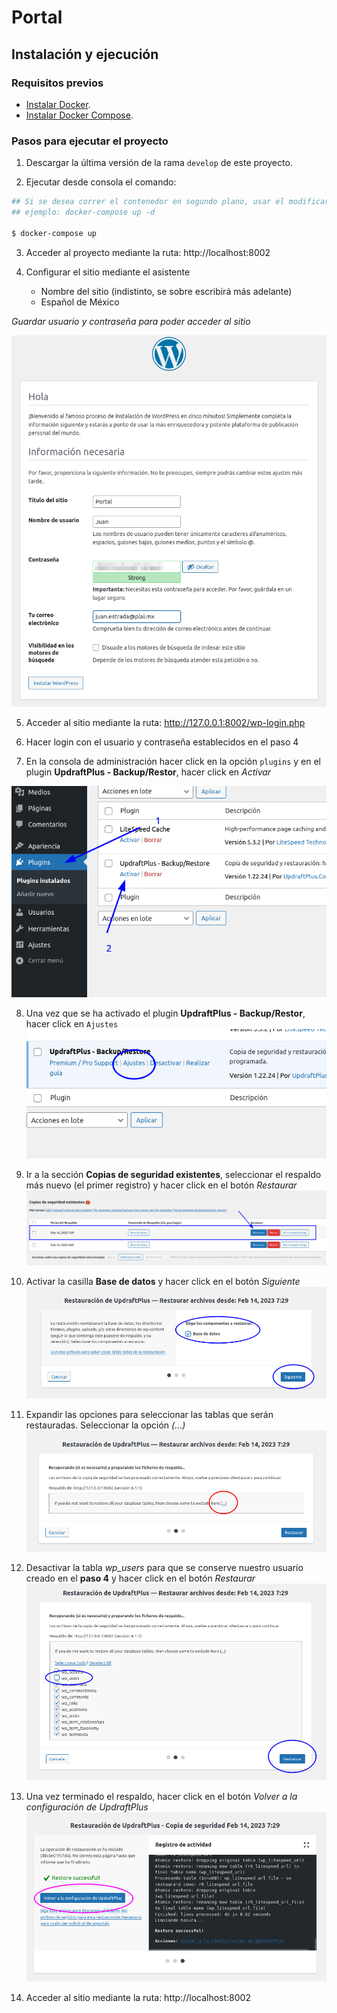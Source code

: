 # Portal

## Instalación y ejecución
### Requisitos previos
- [Instalar Docker](https://docs.docker.com/engine/install/).
- [Instalar Docker Compose](https://docs.docker.com/compose/install/).

### Pasos para ejecutar el proyecto
1. Descargar la última versión de la rama `develop` de este proyecto.

2. Ejecutar desde consola el comando:
```bash
## Si se desea correr el contenedor en segundo plano, usar el modificar -d (detached)
## ejemplo: docker-compose up -d

$ docker-compose up
```

3. Acceder al proyecto mediante la ruta: http://localhost:8002

4. Configurar el sitio mediante el asistente
	- Nombre del sitio (indistinto, se sobre escribirá más adelante)
	- Español de México
	
_Guardar usuario y contraseña para poder acceder al sitio_
	
![Alt text](/readme-img/01-config.png "Optional title")

5. Acceder al sitio mediante la ruta: http://127.0.0.1:8002/wp-login.php

6. Hacer login con el usuario y contraseña establecidos en el paso 4

7. En la consola de administración hacer click en la opción `plugins` y en el plugin **UpdraftPlus - Backup/Restor**, hacer click en _Activar_

![Alt text](/readme-img/02-plugin-activation.png "Optional title")

8. Una vez que se ha activado el plugin **UpdraftPlus - Backup/Restor**, hacer click en `Ajustes`
![Alt text](/readme-img/03-plugin-config.png "Optional title")

9. Ir a la sección **Copias de seguridad existentes**, seleccionar el respaldo más nuevo (el primer registro) y hacer click en el botón _Restaurar_
![Alt text](/readme-img/04-backup-select.png "Optional title")

10. Activar la casilla **Base de datos** y hacer click en el botón _Siguiente_
![Alt text](/readme-img/05-backup-check-db.png "Optional title")

11. Expandir las opciones para seleccionar las tablas que serán restauradas. Seleccionar la opción _(...)_
![Alt text](/readme-img/06-pick-tables.png "Optional title")

12. Desactivar la tabla *wp_users* para que se conserve nuestro usuario creado en el **paso 4** y hacer click en el botón _Restaurar_
![Alt text](/readme-img/07-exclude-users-table.png "Optional title")

13. Una vez terminado el respaldo, hacer click en el botón _Volver a la configuración de UpdraftPlus_
![Alt text](/readme-img/08-finished.png "Optional title")

14. Acceder al sitio mediante la ruta: http://localhost:8002

